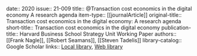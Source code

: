 date:: 2020
issue:: 21-009
title:: @Transaction cost economics in the digital economy A research agenda
item-type:: [[journalArticle]]
original-title:: Transaction cost economics in the digital economy: A research agenda
short-title:: Transaction cost economics in the digital economy
publication-title:: Harvard Business School Strategy Unit Working Paper
authors:: [[Frank Nagle]], [[Robert Seamans]], [[Steven Tadelis]]
library-catalog:: Google Scholar
links:: [Local library](zotero://select/library/items/ZD6FKI4D), [Web library](https://www.zotero.org/users/6520516/items/ZD6FKI4D)
